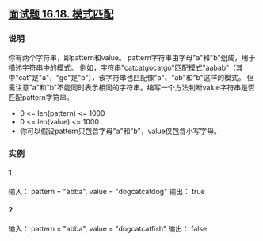 ## [面试题 16.18. 模式匹配](https://leetcode-cn.com/problems/pattern-matching-lcci/)

### 说明
你有两个字符串，即pattern和value。
pattern字符串由字母"a"和"b"组成，用于描述字符串中的模式。
例如，字符串"catcatgocatgo"匹配模式"aabab"（其中"cat"是"a"，"go"是"b"），该字符串也匹配像"a"、"ab"和"b"这样的模式。
但需注意"a"和"b"不能同时表示相同的字符串。编写一个方法判断value字符串是否匹配pattern字符串。

* 0 <= len(pattern) <= 1000
* 0 <= len(value) <= 1000
* 你可以假设pattern只包含字母"a"和"b"，value仅包含小写字母。

### 实例
#### 1
输入： pattern = "abba", value = "dogcatcatdog"
输出： true

#### 2
输入： pattern = "abba", value = "dogcatcatfish"
输出： false